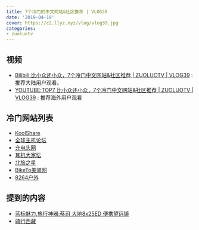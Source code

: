 ```yaml
---
title: 7个冷门的中文网站&社区推荐 | VLOG39
date: '2019-04-19'
cover: https://c2.llyz.xyz/vlog/vlog39.jpg
categories:
- zuoluotv
---
```


## 视频

- [Bilibili:比小众还小众，7个冷门中文网站&社区推荐 | ZUOLUOTV | VLOG39](https://www.bilibili.com/video/av49857869) : 推荐大陆用户观看。
- [YOUTUBE:TOP7 比小众还小众，7个冷门中文网站&社区推荐 | ZUOLUOTV | VLOG39](https://www.youtube.com/watch?v=T3Lan2pcZdQ) : 推荐海外用户观看

## 冷门网站列表

- [KoolShare](https://koolshare.cn/)
- [全球主机论坛](https://www.hostloc.com/)
- [充电头网](https://www.chongdiantou.com/)
- [耳机大家坛](https://www.erji.net)
- [北旅之星](https://www.bggd.com/bbs/)
- [BikeTo美骑网](https://biketo.com)
- [8264户外](https://www.8264.com)

## 提到的内容

- [蓝标魅力,旅行神器:蔡司 大地8x25ED 便携望远镜](https://luolei.org/zeiss-terra-8x25-binocular/)
- [骑行西藏](https://luolei.org/tag/tibet/)

